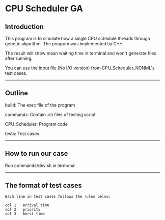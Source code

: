 # CPU Scheduler GA

## Introduction

This program is to simulate how a single CPU schedule threads through genetic algorithm. The program was implemented by C++.

The result will show mean waiting time in terminal and won't generate files after running.

You can use the input file (No I/O version) from CPU_Scheduler_NONML's test cases.  

---

## Outline

build: The exec file of the program

commands: Contain .sh files of testing script

CPU_Scheduler: Program code

tests: Test cases

---

## How to run our case

Run commands/dev.sh in termonal

---

## The format of test cases

    Each line in test cases follows the rules below:

    col 1   arrival time
    col 2   priority
    col 3   burst time
